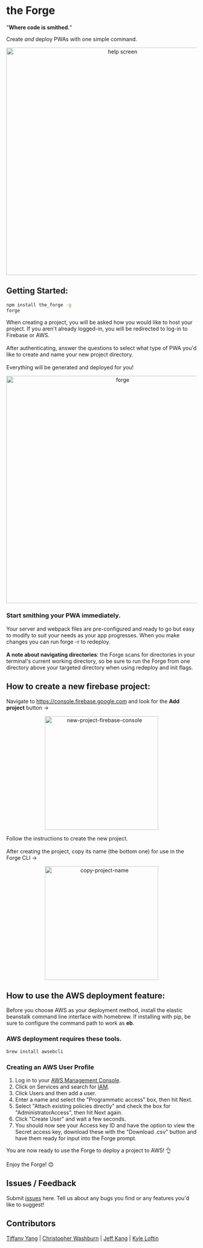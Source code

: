 # the Forge
"**Where code is smithed.**"

Create *and* deploy PWAs with one simple command.

<p align='center'>
<img src=https://i.imgur.com/Bch4gAK.png width='600' alt='help screen'>
</p>

## Getting Started:
```sh
npm install the_forge -g
forge
```
When creating a project, you will be asked how you would like to host your project. If you aren't already logged-in, you will be redirected to log-in to Firebase or AWS.<br /><br />
After authenticating, answer the questions to select what type of PWA you'd like to create and name your new project directory.<br /><br />
Everything will be generated and deployed for you!<br />

<p align='center'>
<img src=https://media.giphy.com/media/2YnBCupyqeqIgwP9yd/giphy.gif width='600' alt='forge'>
</p>

### Start smithing your PWA immediately.

Your server and webpack files are pre-configured and ready to go but easy to modify to suit your needs as your app progresses. When you make changes you can run forge -r to redeploy.<br /><br />
**A note about navigating directories**: the Forge scans for directories in your terminal's current working directory, so be sure to run the Forge from one directory above your targeted directory when using redeploy and init flags.

## How to create a new firebase project:
Navigate to https://console.firebase.google.com and look for the **Add project** button ->
<p align='center'>
<img src='https://i.imgur.com/nox73zP.png' width='300' alt='new-project-firebase-console'>
</p>
Follow the instructions to create the new project.<br /><br />
After creating the project, copy its name (the bottom one) for use in the Forge CLI ->
<p align='center'>
<img src=https://media.giphy.com/media/58FObrPmgNqvLYJayZ/giphy.gif width='300' alt='copy-project-name'>
</p>

## How to use the AWS deployment feature:
Before you choose AWS as your deployment method, install the elastic beanstalk command line interface with homebrew. If installing with pip, be sure to configure the command path to work as **eb**.<br />
### **AWS deployment requires these tools.**
```sh
brew install awsebcli
```

### Creating an AWS User Profile
1. Log in to your [AWS Management Console](https://aws.amazon.com/console/).<br />
2. Click on Services and search for [IAM](https://console.aws.amazon.com/iam/home).<br />
3. Click Users and then add a user.<br />
4. Enter a name and select the "Programmatic access" box, then hit Next.<br />
5. Select "Attach existing policies directly" and check the box for "AdministratorAccess", then hit Next again.<br />
6. Click "Create User" and wait a few seconds.<br />
7. You should now see your Access key ID and have the option to view the Secret access key, download these with the "Download .csv" button and have them ready for input into the Forge prompt.

You are now ready to use the Forge to deploy a project to AWS! 👌

Enjoy the Forge! 😊


## Issues / Feedback
Submit [issues](https://github.com/forgepwa/the_forge/issues) here. Tell us about any bugs you find or any features you'd like to suggest!

## Contributors
[Tiffany Yang](https://github.com/tyang1) | [Christopher Washburn](https://github.com/SKChristopher) | [Jeff Kang](https://github.com/jkang215) | [Kyle Loftin](https://github.com/KALoftin)
